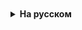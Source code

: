 <details style="padding-top: 18px">
  <summary style="cursor: pointer;"><b>На русском</b></summary>
### ТЕХНОЛОГИИ ВЫПОЛНЕНИЯ КОДА

#### Компиляция

Компиляция является процессом, при котором файл исходного кода программы преобразуется в исполняемый файл с машинным (бинарным) кодом процессора. Этот процесс позволяет создать программу целиком, готовую к запуску. Результатом компиляции является исполняемый файл, который содержит код, специфичный для архитектуры процессора. Однако важно отметить, что исполняемый файл можно запустить только на компьютере с той архитектурой (операционной системой и процессором), для которой он был скомпилирован.

Программы, написанные на компилируемых языках программирования, таких как С и C++, обладают преимуществом прямого доступа к аппаратному обеспечению и операционной системе. Это обеспечивает высокую скорость работы таких программ. Благодаря возможности взаимодействия с "железом", программы на этих языках могут быть оптимизированы для конкретных задач, что делает их предпочтительными для разработки высокопроизводительных систем, таких как операционные системы и драйверы.

#### Интерпретация

Интерпретация представляет собой процесс, при котором файл исходного кода программы преобразуется в машинный код строками или блоками во время выполнения приложения. В отличие от компиляции, интерпретация происходит непосредственно во время работы программы, что позволяет ей адаптироваться к текущему контексту выполнения.

Программы, написанные на языках интерпретируемого типа, таких как JavaScript и Python, лишены прямого доступа к операционной системе и аппаратному обеспечению. Однако они обладают важным преимуществом - кроссплатформенностью. Это означает, что такие программы могут быть запущены на любом типе архитектуры, при условии наличия соответствующего интерпретатора. Несмотря на универсальность, интерпретируемые программы, как правило, выполняются медленнее компилируемых из-за дополнительного времени, затрачиваемого на интерпретацию во время выполнения.

#### Java

Java представляет уникальное сочетание высокой скорости компилируемых языков и кроссплатформенности интерпретируемых. Прежде чем запустить программу на Java, необходимо скомпилировать её в байт-код, который исполняется виртуальной машиной Java (JVM). Байт-код - это инструкции, выполняемые не процессором, а самой JVM.

Внутри JVM находится интерпретатор, преобразующий байт-код в команды конкретного процессора. Программа на Java может быть запущена везде, где установлена
соответствующая Java-машина, что обеспечивает кроссплатформенность.

Однако JVM - это не только интерпретатор. Она также выполняет оптимизацию байт-кода во время работы приложения (JIT-компиляция), осуществляет сборку мусора, обеспечивает многопоточность и эмулирует программно-аппаратную среду внутри основной среды компьютера, что делает Java мощным и гибким инструментом для разработки.



</details>
